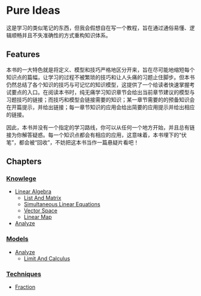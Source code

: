 # Pure Ideas

这是学习的类似笔记的东西，但我会假想自在写一个教程，旨在通过通俗易懂、逻辑顺畅并且不失准确性的方式重构知识体系。

## Features

本书的一大特色就是将定义、模型和技巧严格地区分开来，旨在尽可能地缩短每个知识点的篇幅，让学习的过程不被繁琐的技巧和让人头痛的习题止住脚步。但本书仍然总结了各个知识的技巧与可记忆的知识模型，这提供了一个给读者快速掌握考试要点的入口。在阅读本书时，纯无痛学习知识章节会给出当前章节建议的模型与习题技巧的链接；而技巧和模型会链接需要的知识；某一章节需要的的预备知识会在开篇提示，并给出链接；每一章节知识的应用会给出简要的应用提示并给出相应的链接。

因此，本书并没有一个指定的学习路线，你可以从任何一个地方开始，并且总有链接为你解答疑惑。每一个知识点都会有相应的应用，这意味着，本书埋下的“伏笔”，都会被“回收”，不妨把这本书当作一篇悬疑片看吧！

## Chapters

### [Knowlege](knowlege/README.md)

- [Linear Algebra](linear_algebra/README.md)
  - [List And Matrix](linear_algebra/list_and_matrix.md)
  - [Simultaneous Linear Equations](linear_algebra/simultaneous_linear_equations.md)
  - [Vector Space](linear_algebra/vector_space.md)
  - [Linear Map](linear_algebra/linear_map.md)
- [Analyze](alnalyze/README.md)

### [Models](model/README.md)

- [Analyze](model/analyze/README.md)
  - [Limit And Calculus](model/analyze/limit_and_calculus.md)

### [Techniques](technique/README.md)

- [Fraction](technique/fraction.md)
